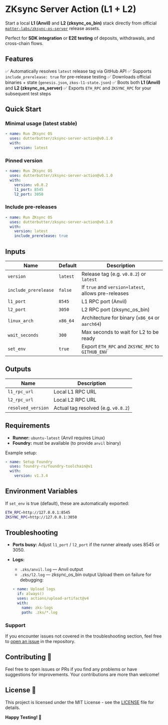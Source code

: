 # ZKsync Server Action (L1 + L2)

Start a local **L1 (Anvil)** and **L2 (zksync_os_bin)** stack directly from official [`matter-labs/zksync-os-server`](https://github.com/matter-labs/zksync-os-server) release assets.

Perfect for **SDK integration** or **E2E testing** of deposits, withdrawals, and cross-chain flows.

## Features

✅ Automatically resolves `latest` release tag via GitHub API
✅ Supports `include_prerelease: true` for pre-release testing
✅ Downloads official binaries + state (`genesis.json`, `zkos-l1-state.json`)
✅ Boots both **L1 (Anvil)** and **L2 (zksync_os_server)**
✅ Exports `ETH_RPC` and `ZKSYNC_RPC` for your subsequent test steps

## Quick Start

### **Minimal usage (latest stable)**

```yaml
- name: Run ZKsync OS
  uses: dutterbutter/zksync-server-action@v0.1.0
  with:
    version: latest
````

### **Pinned version**

```yaml
- name: Run ZKsync OS 
  uses: dutterbutter/zksync-server-action@v0.1.0
  with:
    version: v0.8.2
    l1_port: 8545
    l2_port: 3050
```

### **Include pre-releases**

```yaml
- name: Run ZKsync OS
  uses: dutterbutter/zksync-server-action@v0.1.0
  with:
    version: latest
    include_prerelease: true
```

## Inputs

| Name                 | Default                        | Description                                         |
| -------------------- | ------------------------------ | --------------------------------------------------- |
| `version`            | `latest`                       | Release tag (e.g. `v0.8.2`) or `latest`             |
| `include_prerelease` | `false`                        | If `true` and `version=latest`, allows pre-releases |
| `l1_port`            | `8545`                         | L1 RPC port (Anvil)                                 |
| `l2_port`            | `3050`                         | L2 RPC port (zksync_os_bin)                         |
| `linux_arch`         | `x86_64`                       | Architecture for binary (`x86_64` or `aarch64`)     |
| `wait_seconds`       | `300`                          | Max seconds to wait for L2 to be ready              |
| `set_env`            | `true`                         | Export `ETH_RPC` and `ZKSYNC_RPC` to `GITHUB_ENV`   |

## Outputs

| Name               | Description                         |
| ------------------ | ----------------------------------- |
| `l1_rpc_url`       | Local L1 RPC URL                    |
| `l2_rpc_url`       | Local L2 RPC URL                    |
| `resolved_version` | Actual tag resolved (e.g. `v0.8.2`) |

## Requirements

* **Runner:** `ubuntu-latest` (Anvil requires Linux)
* **Foundry:** must be available (to provide `anvil` binary)

Example setup:

```yaml
- name: Setup Foundry
  uses: foundry-rs/foundry-toolchain@v1
  with:
    version: v1.3.4
```

## Environment Variables

If `set_env` is true (default), these are automatically exported:

```bash
ETH_RPC=http://127.0.0.1:8545
ZKSYNC_RPC=http://127.0.0.1:3050
```

## Troubleshooting

* **Ports busy:** Adjust `l1_port` / `l2_port` if the runner already uses 8545 or 3050.
* **Logs:**

  * `.zks/anvil.log` — Anvil output
  * `.zks/l2.log` — zksync_os_bin output
    Upload them on failure for debugging:

  ```yaml
  - name: Upload logs
    if: always()
    uses: actions/upload-artifact@v4
    with:
      name: zks-logs
      path: .zks/*.log
  ```

### Support

If you encounter issues not covered in the troubleshooting section, feel free to [open an issue](https://github.com/dutterbutter/anvil-zksync-action/issues) in the repository.

## Contributing 🤝

Feel free to open issues or PRs if you find any problems or have suggestions for improvements. Your contributions are more than welcome!

## License 📄

This project is licensed under the MIT License - see the [LICENSE](LICENSE) file for details.

**Happy Testing! 🚀**